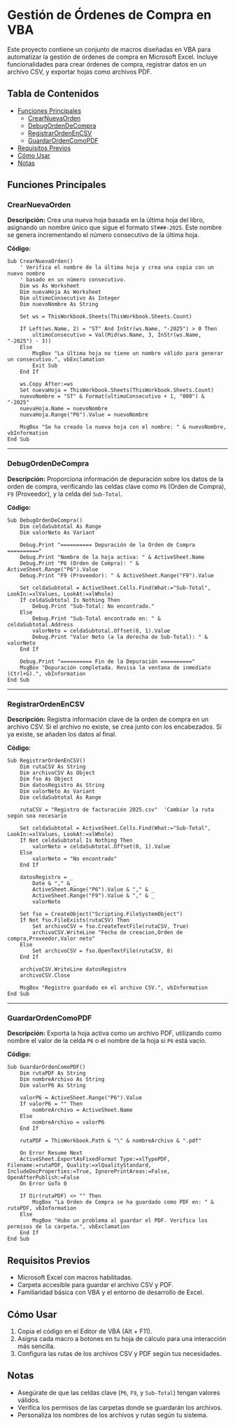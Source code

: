 # Gestión de Órdenes de Compra en VBA

Este proyecto contiene un conjunto de macros diseñadas en VBA para automatizar la gestión de órdenes de compra en Microsoft Excel. Incluye funcionalidades para crear órdenes de compra, registrar datos en un archivo CSV, y exportar hojas como archivos PDF.

## Tabla de Contenidos
- [Funciones Principales](#funciones-principales)
  - [CrearNuevaOrden](#crearnuevaorden)
  - [DebugOrdenDeCompra](#debugordendecompra)
  - [RegistrarOrdenEnCSV](#registrarordenencsv)
  - [GuardarOrdenComoPDF](#guardarordencomopdf)
- [Requisitos Previos](#requisitos-previos)
- [Cómo Usar](#cómo-usar)
- [Notas](#notas)

## Funciones Principales

### CrearNuevaOrden

**Descripción:**
Crea una nueva hoja basada en la última hoja del libro, asignando un nombre único que sigue el formato `ST###-2025`. Este nombre se genera incrementando el número consecutivo de la última hoja.

**Código:**
```vba
Sub CrearNuevaOrden()
    ' Verifica el nombre de la última hoja y crea una copia con un nuevo nombre
    ' basado en un número consecutivo.
    Dim ws As Worksheet
    Dim nuevaHoja As Worksheet
    Dim ultimoConsecutivo As Integer
    Dim nuevoNombre As String

    Set ws = ThisWorkbook.Sheets(ThisWorkbook.Sheets.Count)

    If Left(ws.Name, 2) = "ST" And InStr(ws.Name, "-2025") > 0 Then
        ultimoConsecutivo = Val(Mid(ws.Name, 3, InStr(ws.Name, "-2025") - 3))
    Else
        MsgBox "La última hoja no tiene un nombre válido para generar un consecutivo.", vbExclamation
        Exit Sub
    End If

    ws.Copy After:=ws
    Set nuevaHoja = ThisWorkbook.Sheets(ThisWorkbook.Sheets.Count)
    nuevoNombre = "ST" & Format(ultimoConsecutivo + 1, "000") & "-2025"
    nuevaHoja.Name = nuevoNombre
    nuevaHoja.Range("P6").Value = nuevoNombre

    MsgBox "Se ha creado la nueva hoja con el nombre: " & nuevoNombre, vbInformation
End Sub
```

---

### DebugOrdenDeCompra

**Descripción:**
Proporciona información de depuración sobre los datos de la orden de compra, verificando las celdas clave como `P6` (Orden de Compra), `F9` (Proveedor), y la celda del `Sub-Total`.

**Código:**
```vba
Sub DebugOrdenDeCompra()
    Dim celdaSubtotal As Range
    Dim valorNeto As Variant

    Debug.Print "========== Depuración de la Orden de Compra =========="
    Debug.Print "Nombre de la hoja activa: " & ActiveSheet.Name
    Debug.Print "P6 (Orden de Compra): " & ActiveSheet.Range("P6").Value
    Debug.Print "F9 (Proveedor): " & ActiveSheet.Range("F9").Value

    Set celdaSubtotal = ActiveSheet.Cells.Find(What:="Sub-Total", LookIn:=xlValues, LookAt:=xlWhole)
    If celdaSubtotal Is Nothing Then
        Debug.Print "Sub-Total: No encontrado."
    Else
        Debug.Print "Sub-Total encontrado en: " & celdaSubtotal.Address
        valorNeto = celdaSubtotal.Offset(0, 1).Value
        Debug.Print "Valor Neto (a la derecha de Sub-Total): " & valorNeto
    End If

    Debug.Print "========== Fin de la Depuración =========="
    MsgBox "Depuración completada. Revisa la ventana de inmediato (Ctrl+G).", vbInformation
End Sub
```

---

### RegistrarOrdenEnCSV

**Descripción:**
Registra información clave de la orden de compra en un archivo CSV. Si el archivo no existe, se crea junto con los encabezados. Si ya existe, se añaden los datos al final.

**Código:**
```vba
Sub RegistrarOrdenEnCSV()
    Dim rutaCSV As String
    Dim archivoCSV As Object
    Dim fso As Object
    Dim datosRegistro As String
    Dim valorNeto As Variant
    Dim celdaSubtotal As Range

    rutaCSV = "Registro de facturación 2025.csv"  'Cambiar la ruta según sea necesario

    Set celdaSubtotal = ActiveSheet.Cells.Find(What:="Sub-Total", LookIn:=xlValues, LookAt:=xlWhole)
    If Not celdaSubtotal Is Nothing Then
        valorNeto = celdaSubtotal.Offset(0, 1).Value
    Else
        valorNeto = "No encontrado"
    End If

    datosRegistro = _
        Date & "," & _
        ActiveSheet.Range("P6").Value & "," & _
        ActiveSheet.Range("F9").Value & "," & _
        valorNeto

    Set fso = CreateObject("Scripting.FileSystemObject")
    If Not fso.FileExists(rutaCSV) Then
        Set archivoCSV = fso.CreateTextFile(rutaCSV, True)
        archivoCSV.WriteLine "Fecha de creacion,Orden de compra,Proveedor,Valor neto"
    Else
        Set archivoCSV = fso.OpenTextFile(rutaCSV, 8)
    End If

    archivoCSV.WriteLine datosRegistro
    archivoCSV.Close

    MsgBox "Registro guardado en el archivo CSV.", vbInformation
End Sub
```

---

### GuardarOrdenComoPDF

**Descripción:**
Exporta la hoja activa como un archivo PDF, utilizando como nombre el valor de la celda `P6` o el nombre de la hoja si `P6` está vacío.

**Código:**
```vba
Sub GuardarOrdenComoPDF()
    Dim rutaPDF As String
    Dim nombreArchivo As String
    Dim valorP6 As String

    valorP6 = ActiveSheet.Range("P6").Value
    If valorP6 = "" Then
        nombreArchivo = ActiveSheet.Name
    Else
        nombreArchivo = valorP6
    End If

    rutaPDF = ThisWorkbook.Path & "\" & nombreArchivo & ".pdf"

    On Error Resume Next
    ActiveSheet.ExportAsFixedFormat Type:=xlTypePDF, Filename:=rutaPDF, Quality:=xlQualityStandard, IncludeDocProperties:=True, IgnorePrintAreas:=False, OpenAfterPublish:=False
    On Error GoTo 0

    If Dir(rutaPDF) <> "" Then
        MsgBox "La Orden de Compra se ha guardado como PDF en: " & rutaPDF, vbInformation
    Else
        MsgBox "Hubo un problema al guardar el PDF. Verifica los permisos de la carpeta.", vbExclamation
    End If
End Sub
```

## Requisitos Previos
- Microsoft Excel con macros habilitadas.
- Carpeta accesible para guardar el archivo CSV y PDF.
- Familiaridad básica con VBA y el entorno de desarrollo de Excel.

## Cómo Usar
1. Copia el código en el Editor de VBA (Alt + F11).
2. Asigna cada macro a botones en tu hoja de cálculo para una interacción más sencilla.
3. Configura las rutas de los archivos CSV y PDF según tus necesidades.

## Notas
- Asegúrate de que las celdas clave (`P6`, `F9`, y `Sub-Total`) tengan valores válidos.
- Verifica los permisos de las carpetas donde se guardarán los archivos.
- Personaliza los nombres de los archivos y rutas según tu sistema.
